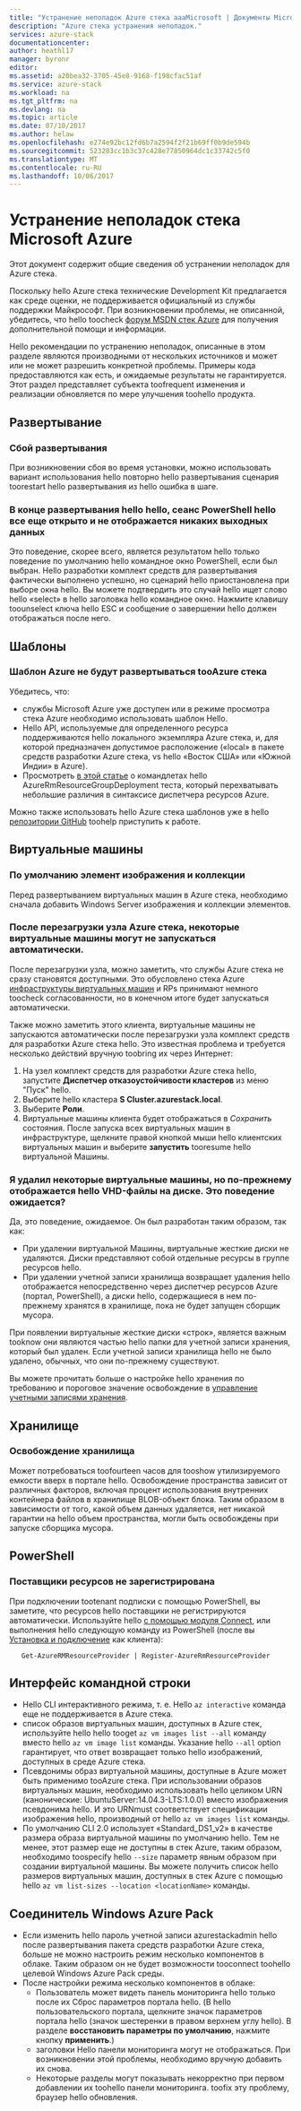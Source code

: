 ```yaml
---
title: "Устранение неполадок Azure стека aaaMicrosoft | Документы Microsoft"
description: "Azure стека устранения неполадок."
services: azure-stack
documentationcenter: 
author: heathl17
manager: byronr
editor: 
ms.assetid: a20bea32-3705-45e8-9168-f198cfac51af
ms.service: azure-stack
ms.workload: na
ms.tgt_pltfrm: na
ms.devlang: na
ms.topic: article
ms.date: 07/10/2017
ms.author: helaw
ms.openlocfilehash: e274e92bc12fd6b7a2594f2f21b69ff0b9de594b
ms.sourcegitcommit: 523283cc1b3c37c428e77850964dc1c33742c5f0
ms.translationtype: MT
ms.contentlocale: ru-RU
ms.lasthandoff: 10/06/2017
---
```

# <a name="microsoft-azure-stack-troubleshooting"></a>Устранение неполадок стека Microsoft Azure
Этот документ содержит общие сведения об устранении неполадок для Azure стека. 

Поскольку hello Azure стека технические Development Kit предлагается как среде оценки, не поддерживается официальный из службы поддержки Майкрософт.  При возникновении проблемы, не описанной, убедитесь, что hello toocheck [форум MSDN стек Azure](https://social.msdn.microsoft.com/Forums/azure/home?forum=azurestack) для получения дополнительной помощи и информации.  

Hello рекомендации по устранению неполадок, описанные в этом разделе являются производными от нескольких источников и может или не может разрешить конкретной проблемы. Примеры кода предоставляются как есть, и ожидаемые результаты не гарантируется. Этот раздел представляет субъекта toofrequent изменения и реализации обновляется по мере улучшения toohello продукта.

## <a name="deployment"></a>Развертывание
### <a name="deployment-failure"></a>Сбой развертывания
При возникновении сбоя во время установки, можно использовать вариант использования hello повторно hello развертывания сценария toorestart hello развертывания из hello ошибка в шаге.  


### <a name="at-hello-end-of-hello-deployment-hello-powershell-session-is-still-open-and-doesnt-show-any-output"></a>В конце развертывания hello hello, сеанс PowerShell hello все еще открыто и не отображается никаких выходных данных
Это поведение, скорее всего, является результатом hello только поведение по умолчанию hello командное окно PowerShell, если был выбран. Hello разработки комплект средств для развертывания фактически выполнено успешно, но сценарий hello приостановлена при выборе окна hello. Вы можете подтвердить это случай hello ищет слово hello «select» в hello заголовка hello командное окно.  Нажмите клавишу toounselect ключа hello ESC и сообщение о завершении hello должен отображаться после него.

## <a name="templates"></a>Шаблоны
### <a name="azure-template-wont-deploy-tooazure-stack"></a>Шаблон Azure не будут развертываться tooAzure стека
Убедитесь, что:

* службы Microsoft Azure уже доступен или в режиме просмотра стека Azure необходимо использовать шаблон Hello.
* Hello API, используемые для определенного ресурса поддерживаются hello локального экземпляра Azure стека, и, для которой предназначен допустимое расположение («local» в пакете средств разработки Azure стека, vs hello «Восток США» или «Южной Индии» в Azure).
* Просмотреть [в этой статье](https://github.com/Azure/AzureStack-QuickStart-Templates/blob/master/README.md) о командлетах hello AzureRmResourceGroupDeployment теста, который перехватывать небольшие различия в синтаксисе диспетчера ресурсов Azure.

Можно также использовать hello Azure стека шаблонов уже в hello [репозитории GitHub](http://aka.ms/AzureStackGitHub/) toohelp приступить к работе.

## <a name="virtual-machines"></a>Виртуальные машины
### <a name="default-image-and-gallery-item"></a>По умолчанию элемент изображения и коллекции
Перед развертыванием виртуальных машин в Azure стека, необходимо сначала добавить Windows Server изображения и коллекции элементов.

### <a name="after-restarting-my-azure-stack-host-some-vms-may-not-automatically-start"></a>После перезагрузки узла Azure стека, некоторые виртуальные машины могут не запускаться автоматически.
После перезагрузки узла, можно заметить, что службы Azure стека не сразу становятся доступными.  Это обусловлено стека Azure [инфраструктуры виртуальных машин](azure-stack-architecture.md#virtual-machine-roles) и RPs принимают немного toocheck согласованности, но в конечном итоге будет запускаться автоматически.

Также можно заметить этого клиента, виртуальные машины не запускаются автоматически после перезагрузки узла комплект средств для разработки Azure стека hello.  Это известная проблема и требуется несколько действий вручную toobring их через Интернет:

1.  На узел комплект средств для разработки Azure стека hello, запустите **Диспетчер отказоустойчивости кластеров** из меню "Пуск" hello.
2.  Выберите hello кластера **S Cluster.azurestack.local**.
3.  Выберите **Роли**.
4.  Виртуальные машины клиента будет отображаться в *Сохранить* состояния.  После запуска всех виртуальных машин в инфраструктуре, щелкните правой кнопкой мыши hello клиентских виртуальных машин и выберите **запустить** tooresume hello виртуальной Машины.

### <a name="i-have-deleted-some-virtual-machines-but-still-see-hello-vhd-files-on-disk-is-this-behavior-expected"></a>Я удалил некоторые виртуальные машины, но по-прежнему отображается hello VHD-файлы на диске. Это поведение ожидается?
Да, это поведение, ожидаемое. Он был разработан таким образом, так как:

* При удалении виртуальной Машины, виртуальные жесткие диски не удаляются. Диски представляют собой отдельные ресурсы в группе ресурсов hello.
* При удалении учетной записи хранилища возвращает удаления hello отображается непосредственно через диспетчер ресурсов Azure (портал, PowerShell), а диски hello, содержащиеся в нем по-прежнему хранятся в хранилище, пока не будет запущен сборщик мусора.

При появлении виртуальные жесткие диски «строк», является важным tooknow они являются частью hello папки для учетной записи хранения, который был удален. Если учетной записи хранилища hello не было удалено, обычных, что они по-прежнему существуют.

Вы можете прочитать больше о настройке hello хранения по требованию и пороговое значение освобождение в [управление учетными записями хранения](azure-stack-manage-storage-accounts.md).

## <a name="storage"></a>Хранилище
### <a name="storage-reclamation"></a>Освобождение хранилища
Может потребоваться toofourteen часов для tooshow утилизируемого емкости вверх в портале hello. Освобождение пространства зависит от различных факторов, включая процент использования внутренних контейнера файлов в хранилище BLOB-объект блока. Таким образом в зависимости от того, какой объем данных удаляется, нет никакой гарантии на hello объем пространства, могли быть освобождены при запуске сборщика мусора.

## <a name="powershell"></a>PowerShell
### <a name="resource-providers-not-registered"></a>Поставщики ресурсов не зарегистрирована
При подключении tootenant подписки с помощью PowerShell, вы заметите, что ресурсов hello поставщики не регистрируются автоматически. Используйте hello [с помощью модуля Connect](https://github.com/Azure/AzureStack-Tools/tree/master/Connect), или выполнения hello следующую команду из PowerShell (после вы [Установка и подключение](azure-stack-connect-powershell.md) как клиента): 
  
       Get-AzureRMResourceProvider | Register-AzureRmResourceProvider

## <a name="cli"></a>Интерфейс командной строки

* Hello CLI интерактивного режима, т. е. Hello `az interactive` команда еще не поддерживается в Azure стека.
* список образов виртуальных машин, доступных в Azure стек, используйте hello hello tooget `az vm images list --all` команду вместо hello `az vm image list` команды. Указание hello `--all` option гарантирует, что ответ возвращает только hello изображений, доступных в среде Azure стека. 
* Псевдонимы образ виртуальной машины, доступные в Azure может быть применимо tooAzure стека. При использовании образов виртуальных машин, необходимо использовать hello целиком URN (канонические: UbuntuServer:14.04.3-LTS:1.0.0) вместо изображения псевдонима hello. И это URNmust соответствует спецификации изображения hello, производный от hello `az vm images list` команды.
* По умолчанию CLI 2.0 использует «Standard_DS1_v2» в качестве размера образа виртуальной машины по умолчанию hello. Тем не менее, этот размер еще не доступны в стек Azure, таким образом, необходимо toospecify hello `--size` параметр явным образом при создании виртуальной машины. Вы можете получить список hello размеров виртуальных машин, доступных в стек Azure с помощью hello `az vm list-sizes --location <locationName>` команды.


## <a name="windows-azure-pack-connector"></a>Соединитель Windows Azure Pack
* Если изменить hello пароль учетной записи azurestackadmin hello после развертывания пакета средств разработки Azure стека, больше не можно настроить режим несколько компонентов в облаке. Таким образом он не будет возможности tooconnect toohello целевой Windows Azure Pack среды.
* После настройки режима несколько компонентов в облаке:
    * Пользователь может видеть панель мониторинга hello только после их Сброс параметров портала hello. (В hello пользовательского портала, щелкните значок параметров портала hello (значок шестеренки в правом верхнем углу hello). В разделе **восстановить параметры по умолчанию**, нажмите кнопку **применить**.)
    * заголовки Hello панели мониторинга могут не отображаться. При возникновении этой проблемы, необходимо вручную добавить их снова.
    * Некоторые разделы могут показывать некорректно при первом добавлении их toohello панели мониторинга. toofix эту проблему, браузер hello обновления.



